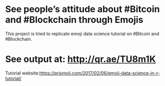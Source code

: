 # See people’s attitude about #Bitcoin and #Blockchain through Emojis
This project is tried to replicate emoji data science tutorial on #Bitcoin and #Blockchain. 

# See output at:  http://qr.ae/TU8m1K

Tutorial website:https://prismoji.com/2017/02/06/emoji-data-science-in-r-tutorial/
